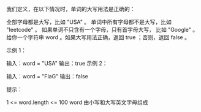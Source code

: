 我们定义，在以下情况时，单词的大写用法是正确的：

全部字母都是大写，比如 "USA" 。
单词中所有字母都不是大写，比如 "leetcode" 。
如果单词不只含有一个字母，只有首字母大写， 比如 "Google" 。
给你一个字符串 word 。如果大写用法正确，返回 true ；否则，返回 false 。

示例 1：

输入：word = "USA"
输出：true
示例 2：

输入：word = "FlaG"
输出：false

提示：

1 <= word.length <= 100
word 由小写和大写英文字母组成
